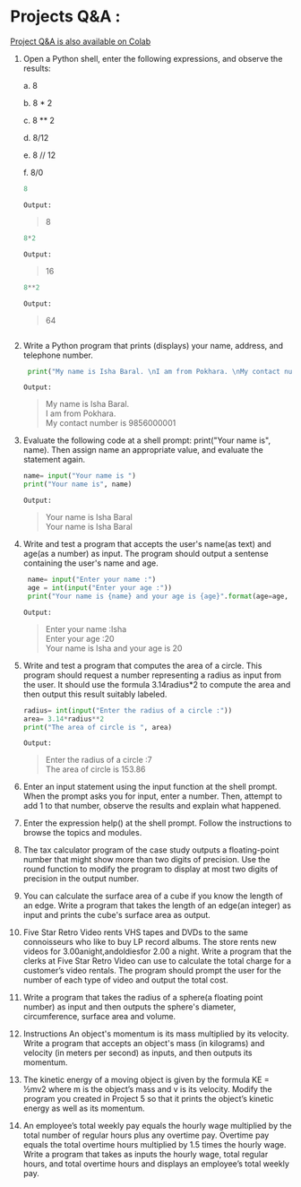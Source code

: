 # Projects Q&A :
[Project Q&A is also available on Colab](https://colab.research.google.com/drive/1xOVex2ZZLf9_ub-SEu3bdi3ntAQ3ntVe?usp=sharing#scrollTo=g5RW89-P01bg)

1. Open a Python shell, enter the following expressions, and observe the results:
    
    a. 8

    b. 8 * 2

    c. 8 ** 2

    d. 8/12
    
    e. 8 // 12
    
    f. 8/0
    
    ```python
    8
    ```
    `Output:`
    >8
    ```python
    8*2
    ```
    `Output:`
    >16
    ```python
    8**2
    ```
    `Output:`
    >64
    ```python

    ```

2. Write a Python program that prints (displays) your name, address, and telephone number.
   ```python
    print("My name is Isha Baral. \nI am from Pokhara. \nMy contact number is 9856000001 ")
   ```
   `Output:` 
   >My name is Isha Baral. <br> 
   I am from Pokhara. <br> 
   My contact number is 9856000001 

1. Evaluate the following code at a shell prompt: print("Your name is", name). Then assign name an appropriate value, and evaluate the statement again.
   ```python
   name= input("Your name is ")
   print("Your name is", name)
   ```
   `Output:`
   >Your name is Isha Baral <br>
   Your name is Isha Baral

2. Write and test a program that accepts the user's name(as text) and age(as a number) as input. The program should output a sentense containing the user's name and age.
   ```python
    name= input("Enter your name :")
    age = int(input("Enter your age :"))
    print("Your name is {name} and your age is {age}".format(age=age, name=name))
   ```
   `Output:`
   >Enter your name :Isha <br/>
   Enter your age :20 <br/>
   Your name is Isha and your age is 20 

3. Write and test a program that computes the area of a circle. This program should request a number representing a radius as input from the user. It should use the formula 3.14radius*2 to compute the area and then output this result suitably labeled.
   ```python
   radius= int(input("Enter the radius of a circle :"))
   area= 3.14*radius**2
   print("The area of circle is ", area)
   ```
   `Output:`
   >Enter the radius of a circle :7 <br>
   The area of circle is  153.86

1. Enter an input statement using the input function at the shell prompt. When the prompt asks you for input, enter a number. Then, attempt to add 1 to that number, observe the results and explain what happened.

2. Enter the expression help() at the shell prompt. Follow the instructions to browse the topics and modules.

3. The tax calculator program of the case study outputs a floating-point number that might show more than two digits of precision. Use the round function to modify the program to display at most two digits of precision in the output number.

4.  You can calculate the surface area of a cube if you know the length of an edge. Write a program that takes the length of an edge(an integer) as input and prints the cube's surface area as output.

5.  Five Star Retro Video rents VHS tapes and DVDs to the same connoisseurs who like to buy LP record albums. The store rents new videos for  3.00anight,andoldiesfor 2.00 a night.
Write a program that the clerks at Five Star Retro Video can use to calculate the total charge for a customer’s video rentals.
The program should prompt the user for the number of each type of video and output the total cost.

11.  Write a program that takes the radius of a sphere(a floating point number) as input and then outputs the sphere's diameter, circumference, surface area and volume.

12.  Instructions An object's momentum is its mass multiplied by its velocity. Write a program that accepts an object's mass (in kilograms) and velocity (in meters per second) as inputs, and then outputs its momentum.

13.  The kinetic energy of a moving object is given by the formula KE = ½mv2 where m is the object’s mass and v is its velocity.
Modify the program you created in Project 5 so that it prints the object’s kinetic energy as well as its momentum.

14. An employee’s total weekly pay equals the hourly wage multiplied by the total number of regular hours plus any overtime pay. Overtime pay equals the total overtime hours multiplied by 1.5 times the hourly wage. Write a program that takes as inputs the hourly wage, total regular hours, and total overtime hours and displays an employee’s total weekly pay.

